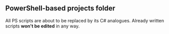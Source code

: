 ## PowerShell-based projects folder
All PS scripts are about to be replaced by its C# analogues.
Already written scripts **won't be edited** in any way.
